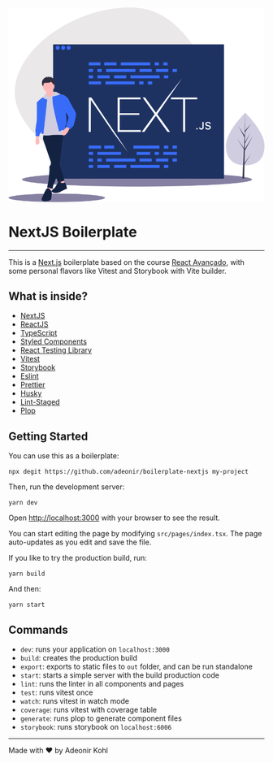 <center>
  <img src=".github/assets/hero-illustration.svg" alt="A developer walking and a screen with the text NextJS" />
</center>

# NextJS Boilerplate

---

This is a [Next.js](https://nextjs.org/) boilerplate based on the course [React Avançado](https://reactavancado.com.br), with some personal flavors like Vitest and Storybook with Vite builder.

## What is inside?

- [NextJS](https://nextjs.org/)
- [ReactJS](https://reactjs.org/)
- [TypeScript](https://www.typescriptlang.org/)
- [Styled Components](https://styled-components.com/)
- [React Testing Library](https://testing-library.com/docs/react-testing-library/intro)
- [Vitest](https://vitest.dev/)
- [Storybook](https://storybook.js.org/)
- [Eslint](https://eslint.org/)
- [Prettier](https://prettier.io/)
- [Husky](https://github.com/typicode/husky)
- [Lint-Staged](https://github.com/okonet/lint-staged)
- [Plop](https://plopjs.com/)

## Getting Started

You can use this as a boilerplate:

```
npx degit https://github.com/adeonir/boilerplate-nextjs my-project
```

Then, run the development server:

```
yarn dev
```

Open [http://localhost:3000](http://localhost:3000) with your browser to see the result.

You can start editing the page by modifying `src/pages/index.tsx`. The page auto-updates as you edit and save the file.

If you like to try the production build, run:

```
yarn build
```

And then:

```
yarn start
```

## Commands

- `dev`: runs your application on `localhost:3000`
- `build`: creates the production build
- `export`: exports to static files to `out` folder, and can be run standalone
- `start`: starts a simple server with the build production code
- `lint`: runs the linter in all components and pages
- `test`: runs vitest once
- `watch`: runs vitest in watch mode
- `coverage`: runs vitest with coverage table
- `generate`: runs plop to generate component files
- `storybook`: runs storybook on `localhost:6006`

---

Made with ♥️ by Adeonir Kohl
